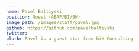 ```yaml
---
name: Pavel Baltiyski
position: Guest (ABAP/BI/BW)
image_path: /images/staff/pavel.jpg
github: https://github.com/pavelbaltiyski
twitter: 
blurb: Pavel is a guest star from biX Consulting
---
```

